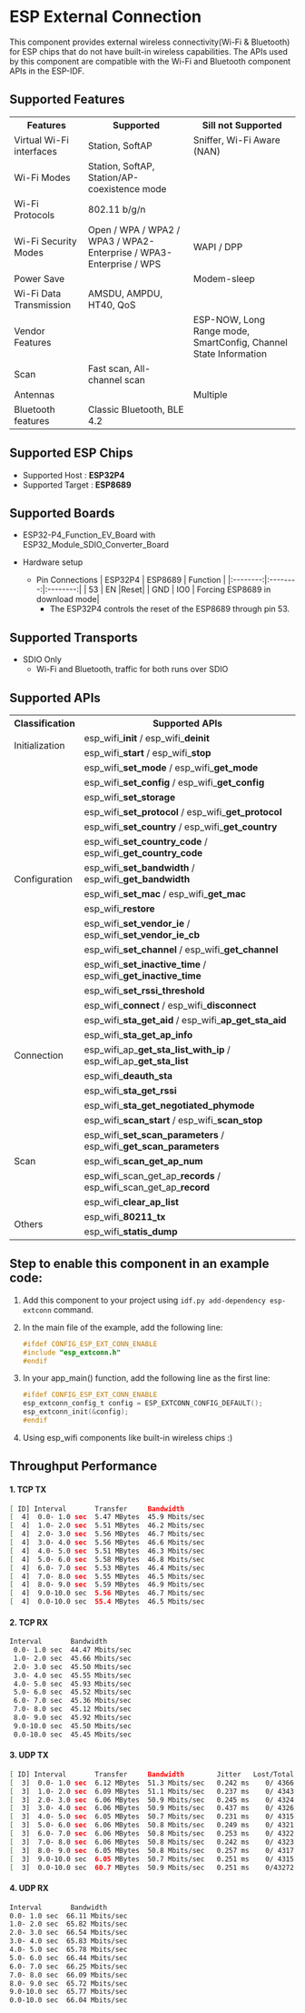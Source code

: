 # ESP External Connection

This component provides external wireless connectivity(Wi-Fi & Bluetooth) for ESP chips that do not have built-in wireless capabilities. The APIs used by this component are compatible with the Wi-Fi and Bluetooth component APIs in the ESP-IDF.

## Supported Features
<table>
  <tr>
    <th>Features</th>
    <th>Supported</th>
    <th>Sill not Supported </th>
  </tr>
  <tr>
    <td>Virtual Wi-Fi interfaces</td>
    <td>Station, SoftAP</td>
    <td>Sniffer, Wi-Fi Aware (NAN)</td>
  </tr>
  <tr>
    <td>Wi-Fi Modes</td>
    <td>Station, SoftAP, Station/AP-coexistence mode</td>
    <td></td>
  </tr>
  <tr>
    <td>Wi-Fi Protocols</td>
    <td>802.11 b/g/n</td>
    <td></td>
  </tr>
  <tr>
    <td>Wi-Fi Security Modes</td>
    <td>Open / WPA / WPA2 / WPA3 / WPA2-Enterprise / WPA3-Enterprise / WPS</td>
    <td>WAPI / DPP</td>
  </tr>
  <tr>
    <td>Power Save</td>
    <td></td>
    <td>Modem-sleep</td>
  </tr>
  <tr>
    <td>Wi-Fi Data Transmission</td>
    <td>AMSDU, AMPDU, HT40, QoS</td>
    <td></td>
  </tr>
  <tr>
    <td>Vendor Features</td>
    <td></td>
    <td>ESP-NOW, Long Range mode, SmartConfig, Channel State Information</td>
  </tr>
  <tr>
    <td>Scan</td>
    <td>Fast scan, All-channel scan</td>
    <td></td>
  </tr>
  <tr>
    <td>Antennas</td>
    <td></td>
    <td>Multiple</td>
  </tr>
  <tr>
    <td>Bluetooth features</td>
    <td>Classic Bluetooth, BLE 4.2</td>
    <td></td>
  </tr>
</table>

## Supported ESP Chips
*  Supported Host : **ESP32P4**
*  Supported Target : **ESP8689**

## Supported Boards

* ESP32-P4_Function_EV_Board with ESP32_Module_SDIO_Converter_Board

* Hardware setup
  - Pin Connections
    | ESP32P4 | ESP8689 |   Function  |
    |:--------:|:--------:|:--------:|
    | 53   | EN   |Reset|
    | GND   | IO0  | Forcing ESP8689 in download mode|
    -  The ESP32P4 controls the reset of the ESP8689 through pin 53.

## Supported Transports

* SDIO Only
    * Wi-Fi and Bluetooth, traffic for both runs over SDIO

## Supported APIs
<table>
  <tr>
    <th>Classification</th>
    <th>Supported APIs</th>
  </tr>
  <tr>
    <td rowspan="2">Initialization</td>
    <td>esp_wifi_<b>init</b> / esp_wifi_<b>deinit</b></td>
  </tr>
  <tr>
    <td>esp_wifi_<b>start</b> / esp_wifi_<b>stop</b></td>
  </tr>
  <tr>
    <td rowspan="13">Configuration</td>
    <td>esp_wifi_<b>set_mode</b> / esp_wifi_<b>get_mode</b></td>
  </tr>
  <tr>
    <td>esp_wifi_<b>set_config</b> / esp_wifi_<b>get_config</b></td>
  </tr>
  <tr>
    <td>esp_wifi_<b>set_storage</b></td>
  </tr>
  <tr>
    <td>esp_wifi_<b>set_protocol</b> / esp_wifi_<b>get_protocol</b></td>
  </tr>
  <tr>
    <td>esp_wifi_<b>set_country</b> / esp_wifi_<b>get_country</b></td>
  </tr>
  <tr>
    <td> esp_wifi_<b>set_country_code</b> / esp_wifi_<b>get_country_code</b></td>
  </tr>
  <tr>
    <td> esp_wifi_<b>set_bandwidth</b> / esp_wifi_<b>get_bandwidth</b></td>
  </tr>
  <tr>
    <td>  esp_wifi_<b>set_mac</b> /  esp_wifi_<b>get_mac</b></td>
  </tr>
  <tr>
    <td>  esp_wifi_<b>restore</b></td>
  </tr>
  <tr>
    <td>  esp_wifi_<b>set_vendor_ie</b> / esp_wifi_<b>set_vendor_ie_cb</b></td>
  </tr>
  <tr>
    <td>  esp_wifi_<b>set_channel</b> / esp_wifi_<b>get_channel</b></td>
  </tr>
  <tr>
    <td>  esp_wifi_<b>set_inactive_time</b> / esp_wifi_<b>get_inactive_time</b></td>
  </tr>
  <tr>
    <td>  esp_wifi_<b>set_rssi_threshold</b>
  </tr>
  <tr>
    <td rowspan="7">Connection</td>
    <td>esp_wifi_<b>connect</b> / esp_wifi_<b>disconnect</b></td>
  </tr>
  <tr>
    <td>esp_wifi_<b>sta_get_aid</b> / esp_wifi_<b>ap_get_sta_aid</b></td>
  </tr>
  <tr>
    <td>esp_wifi_<b>sta_get_ap_info</b></td>
  </tr>
  <tr>
    <td>esp_wifi_ap_<b>get_sta_list_with_ip</b> / esp_wifi_ap_<b>get_sta_list</b></td>
  </tr>
  <tr>
    <td>esp_wifi_<b>deauth_sta</b></td>
  </tr>
  <tr>
  <td>esp_wifi_<b>sta_get_rssi</b></td>
  </tr>
  <tr>
    <td>esp_wifi_<b>sta_get_negotiated_phymode</b></td>
  </tr>
  <tr>
    <td rowspan="5">Scan</td>
    <td>esp_wifi_<b>scan_start</b> / esp_wifi_<b>scan_stop</b></td>
  </tr>
  <tr>
    <td>esp_wifi_<b>set_scan_parameters</b> / esp_wifi_<b>get_scan_parameters</b></td>
  </tr>
  <tr>
    <td>esp_wifi_<b>scan_get_ap_num</b></td>
  </tr>
  <tr>
    <td>esp_wifi_scan_get_ap_<b>records</b> / esp_wifi_scan_get_ap_<b>record</b></td>
  </tr>
  <tr>
    <td>esp_wifi_<b>clear_ap_list</b></td>
  </tr>
  <tr>
    <td rowspan="2">Others</td>
    <td>esp_wifi_<b>80211_tx</b></td>
  </tr>
  <tr>
    <td>esp_wifi_<b>statis_dump</b></td>
  </tr>
</table>

## Step to enable this component in an example code:

1. Add this component to your project using ```idf.py add-dependency esp-extconn``` command.

2. In the main file of the example, add the following line:
    ```c
    #ifdef CONFIG_ESP_EXT_CONN_ENABLE
    #include "esp_extconn.h"
    #endif
    ```

3. In your app_main() function, add the following line as the first line:
    ```c
    #ifdef CONFIG_ESP_EXT_CONN_ENABLE
    esp_extconn_config_t config = ESP_EXTCONN_CONFIG_DEFAULT();
    esp_extconn_init(&config);
    #endif
    ```

4. Using esp_wifi components like built-in wireless chips :)

## Throughput Performance
#### 1. TCP TX
```sh
[ ID] Interval       Transfer     Bandwidth
[  4]  0.0- 1.0 sec  5.47 MBytes  45.9 Mbits/sec
[  4]  1.0- 2.0 sec  5.51 MBytes  46.2 Mbits/sec
[  4]  2.0- 3.0 sec  5.56 MBytes  46.7 Mbits/sec
[  4]  3.0- 4.0 sec  5.56 MBytes  46.6 Mbits/sec
[  4]  4.0- 5.0 sec  5.51 MBytes  46.3 Mbits/sec
[  4]  5.0- 6.0 sec  5.58 MBytes  46.8 Mbits/sec
[  4]  6.0- 7.0 sec  5.53 MBytes  46.4 Mbits/sec
[  4]  7.0- 8.0 sec  5.55 MBytes  46.5 Mbits/sec
[  4]  8.0- 9.0 sec  5.59 MBytes  46.9 Mbits/sec
[  4]  9.0-10.0 sec  5.56 MBytes  46.7 Mbits/sec
[  4]  0.0-10.0 sec  55.4 MBytes  46.5 Mbits/sec
```

#### 2. TCP RX
```sh
Interval       Bandwidth
 0.0- 1.0 sec  44.47 Mbits/sec
 1.0- 2.0 sec  45.66 Mbits/sec
 2.0- 3.0 sec  45.50 Mbits/sec
 3.0- 4.0 sec  45.55 Mbits/sec
 4.0- 5.0 sec  45.93 Mbits/sec
 5.0- 6.0 sec  45.52 Mbits/sec
 6.0- 7.0 sec  45.36 Mbits/sec
 7.0- 8.0 sec  45.12 Mbits/sec
 8.0- 9.0 sec  45.92 Mbits/sec
 9.0-10.0 sec  45.50 Mbits/sec
 0.0-10.0 sec  45.45 Mbits/sec
 ```

 #### 3. UDP TX
 ```sh
[ ID] Interval       Transfer     Bandwidth        Jitter   Lost/Total Datagrams
[  3]  0.0- 1.0 sec  6.12 MBytes  51.3 Mbits/sec   0.242 ms    0/ 4366 (0%)
[  3]  1.0- 2.0 sec  6.09 MBytes  51.1 Mbits/sec   0.237 ms    0/ 4343 (0%)
[  3]  2.0- 3.0 sec  6.06 MBytes  50.9 Mbits/sec   0.245 ms    0/ 4324 (0%)
[  3]  3.0- 4.0 sec  6.06 MBytes  50.9 Mbits/sec   0.437 ms    0/ 4326 (0%)
[  3]  4.0- 5.0 sec  6.05 MBytes  50.7 Mbits/sec   0.231 ms    0/ 4315 (0%)
[  3]  5.0- 6.0 sec  6.06 MBytes  50.8 Mbits/sec   0.249 ms    0/ 4321 (0%)
[  3]  6.0- 7.0 sec  6.06 MBytes  50.8 Mbits/sec   0.253 ms    0/ 4322 (0%)
[  3]  7.0- 8.0 sec  6.06 MBytes  50.8 Mbits/sec   0.242 ms    0/ 4323 (0%)
[  3]  8.0- 9.0 sec  6.05 MBytes  50.8 Mbits/sec   0.257 ms    0/ 4317 (0%)
[  3]  9.0-10.0 sec  6.05 MBytes  50.7 Mbits/sec   0.251 ms    0/ 4315 (0%)
[  3]  0.0-10.0 sec  60.7 MBytes  50.9 Mbits/sec   0.251 ms    0/43272 (0%)
```

#### 4. UDP RX
 ```sh
Interval       Bandwidth
 0.0- 1.0 sec  66.11 Mbits/sec
 1.0- 2.0 sec  65.82 Mbits/sec
 2.0- 3.0 sec  66.54 Mbits/sec
 3.0- 4.0 sec  65.83 Mbits/sec
 4.0- 5.0 sec  65.78 Mbits/sec
 5.0- 6.0 sec  66.44 Mbits/sec
 6.0- 7.0 sec  66.25 Mbits/sec
 7.0- 8.0 sec  66.09 Mbits/sec
 8.0- 9.0 sec  65.72 Mbits/sec
 9.0-10.0 sec  65.77 Mbits/sec
 0.0-10.0 sec  66.04 Mbits/sec
```